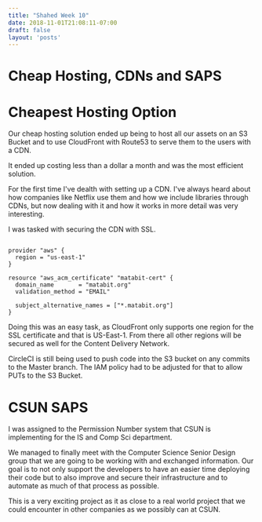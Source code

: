 ```yaml
---
title: "Shahed Week 10"
date: 2018-11-01T21:08:11-07:00
draft: false
layout: 'posts'
---
```


# Cheap Hosting, CDNs and SAPS


# Cheapest Hosting Option

Our cheap hosting solution ended up being to host all our assets on an S3 Bucket and to use CloudFront with Route53 to serve them to the users with a CDN.

It ended up costing less than a dollar a month and was the most efficient solution.

For the first time I've dealth with setting up a CDN. I've always heard about how companies like Netflix use them and how we include libraries through CDNs, but now dealing with it and how it works in more detail was very interesting.

I was tasked with securing the CDN with SSL. 

```

provider "aws" {
  region = "us-east-1"
}

resource "aws_acm_certificate" "matabit-cert" {
  domain_name       = "matabit.org"
  validation_method = "EMAIL"

  subject_alternative_names = ["*.matabit.org"]
}
```

Doing this was an easy task, as CloudFront only supports one region for the SSL certificate and that is US-East-1. From there all other regions will be secured as well for the Content Delivery Network.

CircleCI is still being used to push code into the S3 bucket on any commits to the Master branch. The IAM policy had to be adjusted for that to allow PUTs to the S3 Bucket.

# CSUN SAPS

I was assigned to the Permission Number system that CSUN is implementing for the IS and Comp Sci department. 

We managed to finally meet with the Computer Science Senior Design group that we are going to be working with and exchanged information.
Our goal is to not only support the developers to have an easier time deploying their code but to also improve and secure their infrastructure and to automate as much of that process as possible.

This is a very exciting project as it as close to a real world project that we could encounter in other companies as we possibly can at CSUN.


